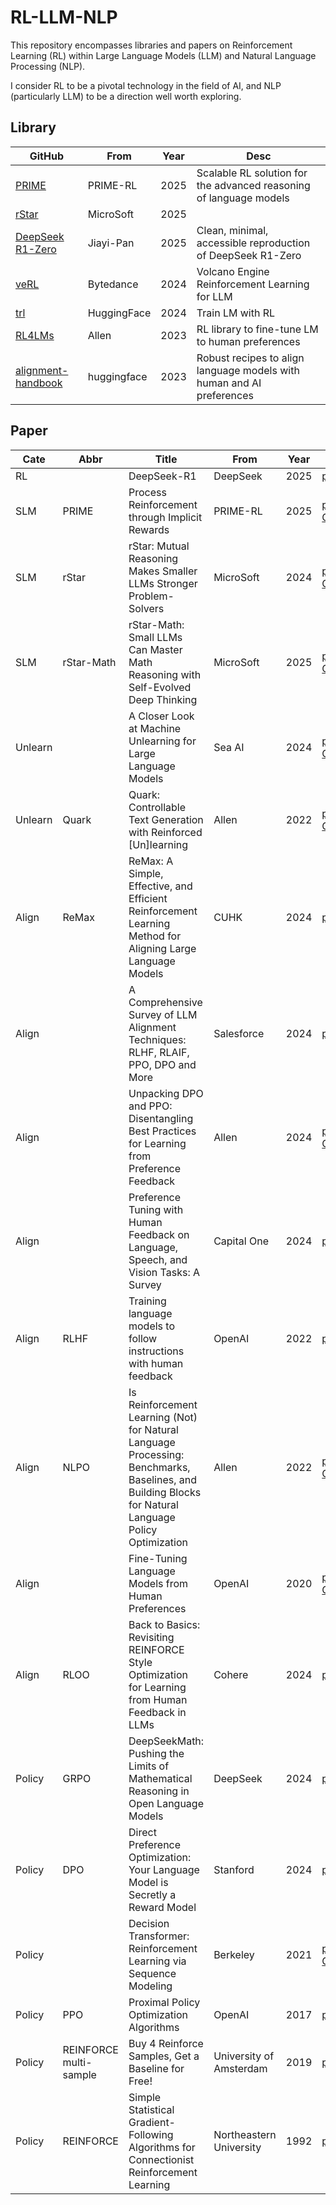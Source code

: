 # RL-LLM-NLP
This repository encompasses libraries and papers on Reinforcement Learning (RL) within Large Language Models (LLM) and Natural Language Processing (NLP).

I consider RL to be a pivotal technology in the field of AI, and NLP (particularly LLM) to be a direction well worth exploring.

## Library

| GitHub                                                       | From        | Year | Desc                                                         |
| ------------------------------------------------------------ | ----------- | ---- | ------------------------------------------------------------ |
| [PRIME](https://github.com/PRIME-RL/PRIME)                   | PRIME-RL    | 2025 | Scalable RL solution for the advanced reasoning of language models |
| [rStar](https://github.com/microsoft/rStar)                  | MicroSoft   | 2025 |                                                              |
| [DeepSeek R1-Zero](https://github.com/Jiayi-Pan/TinyZero)    | Jiayi-Pan   | 2025 | Clean, minimal, accessible reproduction of DeepSeek R1-Zero  |
| [veRL](https://github.com/volcengine/verl)                   | Bytedance   | 2024 | Volcano Engine Reinforcement Learning for LLM                |
| [trl](https://github.com/huggingface/trl)                    | HuggingFace | 2024 | Train LM with RL                                             |
| [RL4LMs](https://github.com/allenai/RL4LMs)                  | Allen       | 2023 | RL library to fine-tune LM to human preferences              |
| [alignment-handbook](https://github.com/huggingface/alignment-handbook) | huggingface | 2023 | Robust recipes to align language models with human and AI preferences |

## Paper

| Cate    | Abbr                   | Title                                                        | From                    | Year | Link                                                         |
| ------- | ---------------------- | ------------------------------------------------------------ | ----------------------- | ---- | ------------------------------------------------------------ |
| RL      |                        | DeepSeek-R1                                                  | DeepSeek                | 2025 | [paper](https://github.com/deepseek-ai/DeepSeek-R1)          |
| SLM     | PRIME                  | Process Reinforcement through Implicit Rewards               | PRIME-RL                | 2025 | [paper](https://curvy-check-498.notion.site/Process-Reinforcement-through-Implicit-Rewards-15f4fcb9c42180f1b498cc9b2eaf896f), [GitHub](https://github.com/PRIME-RL/PRIME) |
| SLM     | rStar                  | rStar: Mutual Reasoning Makes Smaller LLMs Stronger Problem-Solvers | MicroSoft               | 2024 | [paper](https://arxiv.org/pdf/2408.06195), [GitHub](https://github.com/zhentingqi/rStar) |
| SLM     | rStar-Math             | rStar-Math: Small LLMs Can Master Math Reasoning with Self-Evolved Deep Thinking | MicroSoft               | 2025 | [paper](https://arxiv.org/abs/2501.04519), [GitHub](https://github.com/microsoft/rStar) |
| Unlearn |                        | A Closer Look at Machine Unlearning for Large Language Models | Sea AI                  | 2024 | [paper](https://arxiv.org/abs/2410.08109v1), [GitHub](https://github.com/sail-sg/closer-look-LLM-unlearning) |
| Unlearn | Quark                  | Quark: Controllable Text Generation with Reinforced [Un]learning | Allen                   | 2022 | [paper](http://arxiv.org/abs/2205.13636), [GitHub](https://github.com/GXimingLu/Quark) |
| Align   | ReMax                  | ReMax: A Simple, Effective, and Efficient Reinforcement Learning Method for Aligning Large Language Models | CUHK                    | 2024 | [paper](https://arxiv.org/abs/2310.10505)                    |
| Align   |                        | A Comprehensive Survey of LLM Alignment Techniques: RLHF, RLAIF, PPO, DPO and More | Salesforce              | 2024 | [paper](https://arxiv.org/abs/2407.16216)                    |
| Align   |                        | Unpacking DPO and PPO: Disentangling Best Practices for Learning from Preference Feedback | Allen                   | 2024 | [paper](https://arxiv.org/abs/2406.09279), [GitHub](https://github.com/hamishivi/EasyLM) |
| Align   |                        | Preference Tuning with Human Feedback on Language, Speech, and Vision Tasks: A Survey | Capital One             | 2024 | [paper](http://arxiv.org/abs/2409.11564)                     |
| Align   | RLHF                   | Training language models to follow instructions with human feedback | OpenAI                  | 2022 | [paper](https://arxiv.org/abs/2203.02155)                    |
| Align   | NLPO                   | Is Reinforcement Learning (Not) for Natural Language Processing: Benchmarks, Baselines, and Building Blocks for Natural Language Policy Optimization | Allen                   | 2022 | [paper](http://arxiv.org/abs/2210.01241), [GitHub](https://github.com/allenai/rl4lms) |
| Align   |                        | Fine-Tuning Language Models from Human Preferences           | OpenAI                  | 2020 | [paper](http://arxiv.org/abs/1909.08593), [GitHub](https://github.com/openai/lm-human-preferences) |
| Align   | RLOO                   | Back to Basics: Revisiting REINFORCE Style Optimization for Learning from Human Feedback in LLMs | Cohere                  | 2024 | [paper](https://arxiv.org/abs/2402.14740)                    |
| Policy  | GRPO                   | DeepSeekMath: Pushing the Limits of Mathematical Reasoning in Open Language Models | DeepSeek                | 2024 | [paper](https://arxiv.org/abs/2402.03300)                    |
| Policy  | DPO                    | Direct Preference Optimization: Your Language Model is Secretly a Reward Model | Stanford                | 2024 | [paper](https://arxiv.org/abs/2305.18290)                    |
| Policy  |                        | Decision Transformer: Reinforcement Learning via Sequence Modeling | Berkeley                | 2021 | [paper](https://arxiv.org/abs/2106.01345), [GitHub](https://github.com/kzl/decision-transformer) |
| Policy  | PPO                    | Proximal Policy Optimization Algorithms                      | OpenAI                  | 2017 | [paper](https://arxiv.org/abs/1707.06347)                    |
| Policy  | REINFORCE multi-sample | Buy 4 Reinforce Samples, Get a Baseline for Free!            | University of Amsterdam | 2019 | [paper](https://openreview.net/pdf?id=r1lgTGL5DE)            |
| Policy  | REINFORCE              | Simple Statistical Gradient-Following Algorithms for Connectionist Reinforcement Learning | Northeastern University | 1992 | [paper](https://people.cs.umass.edu/~barto/courses/cs687/williams92simple.pdf) |


